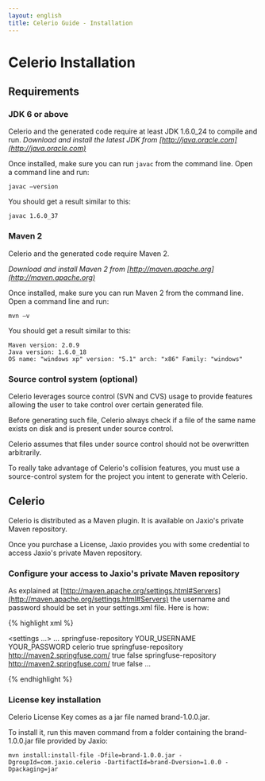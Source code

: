 ```yaml
---
layout: english
title: Celerio Guide - Installation
---
```


Celerio Installation
====================

Requirements
------------

### JDK 6 or above

Celerio and the generated code require at least JDK 1.6.0_24 to compile and run.
*Download and install the latest JDK from [http://java.oracle.com](http://java.oracle.com)*

Once installed, make sure you can run `javac` from the command line.
Open a command line and run:

	javac –version

You should get a result similar to this:

    javac 1.6.0_37

### Maven 2

Celerio and the generated code require Maven 2.

*Download and install Maven 2 from [http://maven.apache.org](http://maven.apache.org)*

Once installed, make sure you can run Maven 2 from the command line.
Open a command line and run:

	mvn –v

You should get a result similar to this:

    Maven version: 2.0.9
    Java version: 1.6.0_18
    OS name: "windows xp" version: "5.1" arch: "x86" Family: "windows"

### Source control system (optional)

Celerio leverages source control (SVN and CVS) usage to provide features
allowing the user to take control over certain generated file.

Before generating such file, Celerio always check if a file of the same
name exists on disk and is present under source control.

Celerio assumes that files under source control should not be
overwritten arbitrarily.

To really take advantage of Celerio's collision features, you must use a
source-control system for the project you intent to generate with
Celerio.

Celerio
-------

Celerio is distributed as a Maven plugin. It is available on Jaxio's private Maven repository.

Once you purchase a License, Jaxio provides you with some credential to access Jaxio's private Maven repository.

### Configure your access to Jaxio's private Maven repository

As explained at [http://maven.apache.org/settings.html#Servers](http://maven.apache.org/settings.html#Servers) the username and password 
should be set in your settings.xml file. Here is how:

{% highlight xml %}

<settings ...>
... 
  <servers>
    <server>
      <id>springfuse-repository</id>
      <username>YOUR_USERNAME</username>
      <password>YOUR_PASSWORD</password>
    </server>
  </servers>
  <profiles>
    <profile>
      <id>celerio</id>
      <activation>
        <activeByDefault>true</activeByDefault>
      </activation>
      <repositories>
        <repository>
          <id>springfuse-repository</id>
          <url>http://maven2.springfuse.com/</url>
          <releases>
            <enabled>true</enabled>
          </releases>
          <snapshots>
            <enabled>false</enabled>
          </snapshots>
        </repository>
      </repositories>
      <pluginRepositories>
        <pluginRepository>
          <id>springfuse-repository</id>
          <url>http://maven2.springfuse.com/</url>
          <releases>
            <enabled>true</enabled>
          </releases>
          <snapshots>
            <enabled>false</enabled>
          </snapshots>
        </pluginRepository>
       </pluginRepositories>
     </profile>
    </profiles>
...
</settings>

{% endhighlight %}


### License key installation

Celerio License Key comes as a jar file named brand-1.0.0.jar.

To install it, run this maven command from a folder containing the brand-1.0.0.jar file provided by Jaxio:

	mvn install:install-file -Dfile=brand-1.0.0.jar -DgroupId=com.jaxio.celerio -DartifactId=brand-Dversion=1.0.0 -Dpackaging=jar
